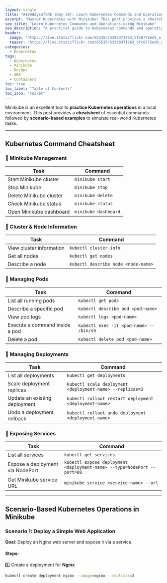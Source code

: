 ```yaml
---
layout: single
title: "#100daysofSRE (Day 30): Learn Kubernetes Commands and Operations using Minikube"
excerpt: "Master Kubernetes with Minikube! This post provides a cheatsheet of essential commands and walks through real-world scenarios to help you practice deployments, scaling, troubleshooting, and networking in a local Kubernetes environment."
seo_title: "Learn Kubernetes Commands and Operations using Minikube"
seo_description: "A practical guide to Kubernetes commands and operations using Minikube. Includes essential commands, scenario-based examples, and step-by-step troubleshooting for Kubernetes beginners and SREs."
header:
  image: "https://live.staticflickr.com/65535/53398371763_5fc8772ed9_o.png"
  teaser: "https://live.staticflickr.com/65535/53398371763_5fc8772ed9_o.png"
categories:
  - Kubernetes
tags:
  - Kubernetes
  - Minikube
  - DevOps
  - SRE
  - Containers
toc: true
toc_label: "Table of Contents"
toc_icon: "rocket"
---
```



Minikube is an excellent tool to **practice Kubernetes operations** in a local environment. This post provides a **cheatsheet** of essential commands followed by **scenario-based examples** to simulate real-world Kubernetes tasks.  

---

##  Kubernetes Command Cheatsheet  

### 🔹 Minikube Management  
| Task                     | Command |
|--------------------------|---------|
| Start Minikube cluster   | `minikube start` |
| Stop Minikube            | `minikube stop` |
| Delete Minikube cluster  | `minikube delete` |
| Check Minikube status    | `minikube status` |
| Open Minikube dashboard  | `minikube dashboard` |

### 🔹 Cluster & Node Information  
| Task                          | Command |
|--------------------------------|---------|
| View cluster information       | `kubectl cluster-info` |
| Get all nodes                  | `kubectl get nodes` |
| Describe a node                 | `kubectl describe node <node-name>` |

### 🔹 Managing Pods  
| Task                           | Command |
|---------------------------------|---------|
| List all running pods          | `kubectl get pods` |
| Describe a specific pod         | `kubectl describe pod <pod-name>` |
| View pod logs                   | `kubectl logs <pod-name>` |
| Execute a command inside a pod  | `kubectl exec -it <pod-name> -- /bin/sh` |
| Delete a pod                    | `kubectl delete pod <pod-name>` |

### 🔹 Managing Deployments  
| Task                               | Command |
|------------------------------------|---------|
| List all deployments               | `kubectl get deployments` |
| Scale deployment replicas           | `kubectl scale deployment <deployment-name> --replicas=3` |
| Update an existing deployment       | `kubectl rollout restart deployment <deployment-name>` |
| Undo a deployment rollback          | `kubectl rollout undo deployment <deployment-name>` |

### 🔹 Exposing Services  
| Task                                    | Command |
|----------------------------------------|---------|
| List all services                      | `kubectl get services` |
| Expose a deployment via NodePort       | `kubectl expose deployment <deployment-name> --type=NodePort --port=80` |
| Get Minikube service URL               | `minikube service <service-name> --url` |

---

## Scenario-Based Kubernetes Operations in Minikube  

### **Scenario 1: Deploy a Simple Web Application**  
**Goal**: Deploy an Nginx web server and expose it via a service.

#### **Steps**:  
1️⃣ Create a deployment for **Nginx**  
```sh
kubectl create deployment nginx --image=nginx --replicas=2
```

<!--stackedit_data:
eyJoaXN0b3J5IjpbLTE4NzM0NDE5NTFdfQ==
-->